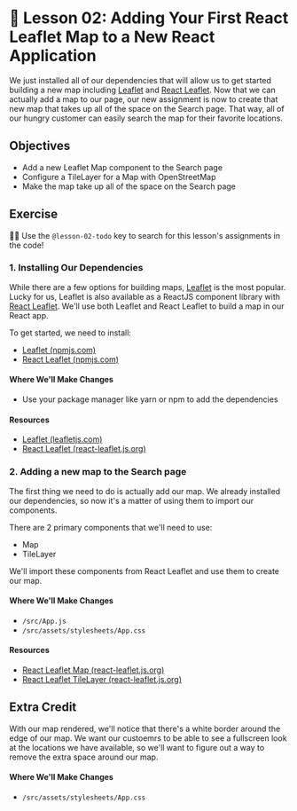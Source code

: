 # 📓 Lesson 02: Adding Your First React Leaflet Map to a New React Application

We just installed all of our dependencies that will allow us to get started building a new map including [Leaflet](https://leafletjs.com/) and [React Leaflet](https://react-leaflet.js.org/). Now that we can actually add a map to our page, our new assignment is now to create that new map that takes up all of the space on the Search page. That way, all of our hungry customer can easily search the map for their favorite locations.

## Objectives
* Add a new Leaflet Map component to the Search page
* Configure a TileLayer for a Map with OpenStreetMap
* Make the map take up all of the space on the Search page

## Exercise

🕵️‍♂️ Use the `@lesson-02-todo` key to search for this lesson's assignments in the code!

### 1. Installing Our Dependencies

While there are a few options for building maps, [Leaflet](https://leafletjs.com/) is the most popular. Lucky for us, Leaflet is also available as a ReactJS component library with [React Leaflet](https://react-leaflet.js.org/). We'll use both Leaflet and React Leaflet to build a map in our React app.

To get started, we need to install:
* [Leaflet (npmjs.com)](https://www.npmjs.com/package/leaflet)
* [React Leaflet (npmjs.com)](https://www.npmjs.com/package/react-leaflet)

#### Where We'll Make Changes
* Use your package manager like yarn or npm to add the dependencies

#### Resources
* [Leaflet (leafletjs.com)](https://leafletjs.com/)
* [React Leaflet (react-leaflet.js.org)](https://react-leaflet.js.org/)

### 2. Adding a new map to the Search page

The first thing we need to do is actually add our map. We already installed our dependencies, so now it's a matter of using them to import our components.

There are 2 primary components that we'll need to use:
* Map
* TileLayer

We'll import these components from React Leaflet and use them to create our map.

#### Where We'll Make Changes
* `/src/App.js`
* `/src/assets/stylesheets/App.css`

#### Resources
* [React Leaflet Map (react-leaflet.js.org)](https://react-leaflet.js.org/docs/en/components#map)
* [React Leaflet TileLayer (react-leaflet.js.org)](https://react-leaflet.js.org/docs/en/components#tilelayer)

## Extra Credit

With our map rendered, we'll notice that there's a white border around the edge of our map. We want our custoemrs to be able to see a fullscreen look at the locations we have available, so we'll want to figure out a way to remove the extra space around our map.

#### Where We'll Make Changes
* `/src/assets/stylesheets/App.css`